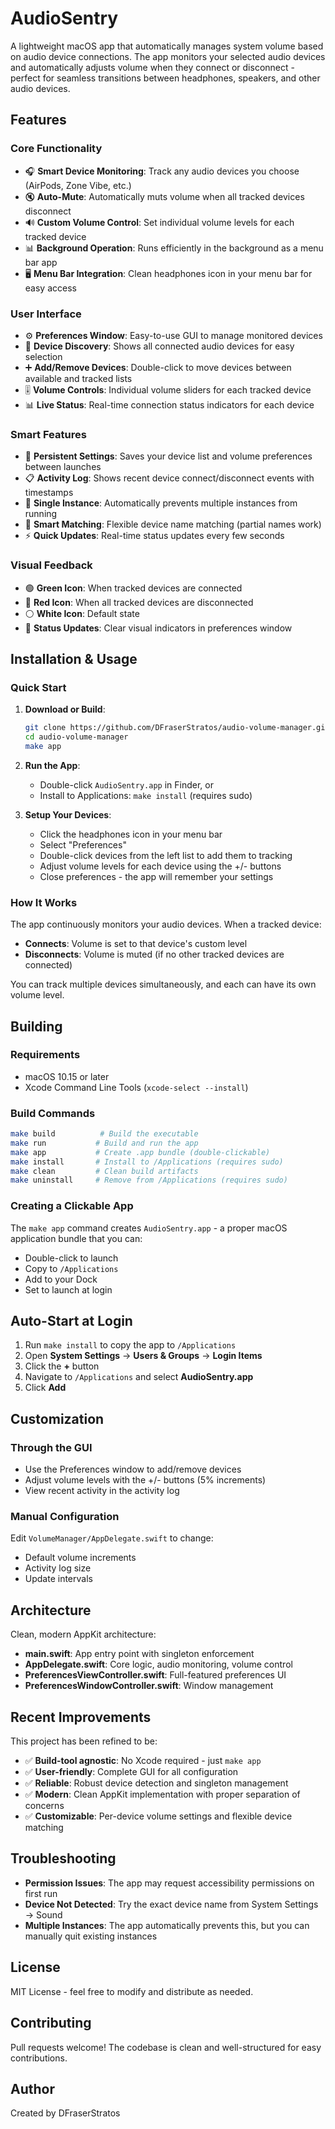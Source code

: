 # AudioSentry

A lightweight macOS app that automatically manages system volume based on audio device connections. The app monitors your selected audio devices and automatically adjusts volume when they connect or disconnect - perfect for seamless transitions between headphones, speakers, and other audio devices.

## Features

### Core Functionality
- 🎧 **Smart Device Monitoring**: Track any audio devices you choose (AirPods, Zone Vibe, etc.)
- 🔇 **Auto-Mute**: Automatically muts volume when all tracked devices disconnect
- 🔊 **Custom Volume Control**: Set individual volume levels for each tracked device
- 📊 **Background Operation**: Runs efficiently in the background as a menu bar app
- 🖥️ **Menu Bar Integration**: Clean headphones icon in your menu bar for easy access

### User Interface
- ⚙️ **Preferences Window**: Easy-to-use GUI to manage monitored devices
- 📱 **Device Discovery**: Shows all connected audio devices for easy selection
- ➕ **Add/Remove Devices**: Double-click to move devices between available and tracked lists
- 🎚️ **Volume Controls**: Individual volume sliders for each tracked device
- 📊 **Live Status**: Real-time connection status indicators for each device

### Smart Features
- 💾 **Persistent Settings**: Saves your device list and volume preferences between launches
- 📋 **Activity Log**: Shows recent device connect/disconnect events with timestamps
- 🔄 **Single Instance**: Automatically prevents multiple instances from running
- 🎯 **Smart Matching**: Flexible device name matching (partial names work)
- ⚡ **Quick Updates**: Real-time status updates every few seconds

### Visual Feedback
- 🟢 **Green Icon**: When tracked devices are connected
- 🔴 **Red Icon**: When all tracked devices are disconnected
- ⚪ **White Icon**: Default state
- 🔔 **Status Updates**: Clear visual indicators in preferences window

## Installation & Usage

### Quick Start

1. **Download or Build**:
   ```bash
   git clone https://github.com/DFraserStratos/audio-volume-manager.git
   cd audio-volume-manager
   make app
   ```

2. **Run the App**:
   - Double-click `AudioSentry.app` in Finder, or
   - Install to Applications: `make install` (requires sudo)

3. **Setup Your Devices**:
   - Click the headphones icon in your menu bar
   - Select "Preferences"
   - Double-click devices from the left list to add them to tracking
   - Adjust volume levels for each device using the +/- buttons
   - Close preferences - the app will remember your settings

### How It Works

The app continuously monitors your audio devices. When a tracked device:
- **Connects**: Volume is set to that device's custom level
- **Disconnects**: Volume is muted (if no other tracked devices are connected)

You can track multiple devices simultaneously, and each can have its own volume level.

## Building

### Requirements
- macOS 10.15 or later
- Xcode Command Line Tools (`xcode-select --install`)

### Build Commands
```bash
make build          # Build the executable
make run           # Build and run the app
make app           # Create .app bundle (double-clickable)
make install       # Install to /Applications (requires sudo)
make clean         # Clean build artifacts
make uninstall     # Remove from /Applications (requires sudo)
```

### Creating a Clickable App

The `make app` command creates `AudioSentry.app` - a proper macOS application bundle that you can:
- Double-click to launch
- Copy to `/Applications` 
- Add to your Dock
- Set to launch at login

## Auto-Start at Login

1. Run `make install` to copy the app to `/Applications`
2. Open **System Settings** → **Users & Groups** → **Login Items**
3. Click the **+** button
4. Navigate to `/Applications` and select **AudioSentry.app**
5. Click **Add**

## Customization

### Through the GUI
- Use the Preferences window to add/remove devices
- Adjust volume levels with the +/- buttons (5% increments)
- View recent activity in the activity log

### Manual Configuration
Edit `VolumeManager/AppDelegate.swift` to change:
- Default volume increments
- Activity log size
- Update intervals

## Architecture

Clean, modern AppKit architecture:
- **main.swift**: App entry point with singleton enforcement
- **AppDelegate.swift**: Core logic, audio monitoring, volume control
- **PreferencesViewController.swift**: Full-featured preferences UI
- **PreferencesWindowController.swift**: Window management

## Recent Improvements

This project has been refined to be:
- ✅ **Build-tool agnostic**: No Xcode required - just `make app`
- ✅ **User-friendly**: Complete GUI for all configuration
- ✅ **Reliable**: Robust device detection and singleton management
- ✅ **Modern**: Clean AppKit implementation with proper separation of concerns
- ✅ **Customizable**: Per-device volume settings and flexible device matching

## Troubleshooting

- **Permission Issues**: The app may request accessibility permissions on first run
- **Device Not Detected**: Try the exact device name from System Settings → Sound
- **Multiple Instances**: The app automatically prevents this, but you can manually quit existing instances

## License

MIT License - feel free to modify and distribute as needed.

## Contributing

Pull requests welcome! The codebase is clean and well-structured for easy contributions.

## Author

Created by DFraserStratos
